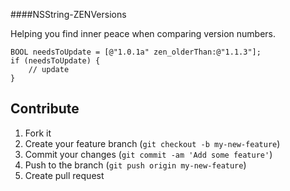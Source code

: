 ####NSString-ZENVersions

Helping you find inner peace when comparing version numbers.

``` objc
BOOL needsToUpdate = [@"1.0.1a" zen_olderThan:@"1.1.3"];
if (needsToUpdate) {
    // update
}
```

## Contribute

1. Fork it
2. Create your feature branch (`git checkout -b my-new-feature`)
3. Commit your changes (`git commit -am 'Add some feature'`)
4. Push to the branch (`git push origin my-new-feature`)
5. Create pull request
